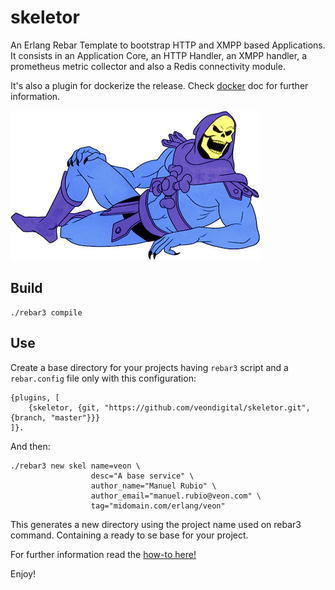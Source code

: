 skeletor
=====

An Erlang Rebar Template to bootstrap HTTP and XMPP based Applications.
It consists in an Application Core, an HTTP Handler, an XMPP handler, a prometheus metric collector and also a Redis connectivity module.

It's also a plugin for dockerize the release. Check [docker](doc/docker.md) doc for further information.

![Skeletor](https://github.com/veondigital/skeletor/blob/development/skeletor.jpg)

Build
-----

```
./rebar3 compile
```

Use
---

Create a base directory for your projects having `rebar3` script and a `rebar.config` file only with this configuration:

```
{plugins, [
    {skeletor, {git, "https://github.com/veondigital/skeletor.git", {branch, "master"}}}
]}.
```

And then:

```
./rebar3 new skel name=veon \
                  desc="A base service" \
                  author_name="Manuel Rubio" \
                  author_email="manuel.rubio@veon.com" \
                  tag="midomain.com/erlang/veon"
```

This generates a new directory using the project name used on rebar3 command. Containing a ready to se base for your project.

For further information read the [how-to here!](doc/how_to.md)

Enjoy!
